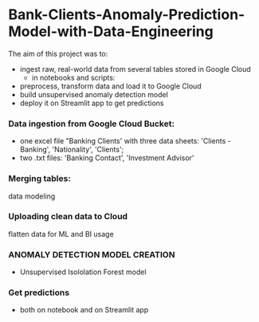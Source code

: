 # Bank-Clients-Anomaly-Prediction-Model-with-Data-Engineering

The aim of this project was to:
- ingest raw, real-world data from several tables stored in Google Cloud
   - in notebooks and scripts:
- preprocess, transform data and load it to Google Cloud
- build unsupervised anomaly detection model
- deploy it on Streamlit app to get predictions

### Data ingestion from Google Cloud Bucket:
- one excel file "Banking Clients' with three data sheets: 'Clients - Banking', 'Nationality', 'Clients';
- two .txt files: 'Banking Contact', 'Investment Advisor'

### Merging tables:
data modeling

### Uploading clean data to Cloud
flatten data for ML and BI usage

### ANOMALY DETECTION MODEL CREATION 
- Unsupervised Isololation Forest model 

### Get predictions
- both on notebook and on Streamlit app

